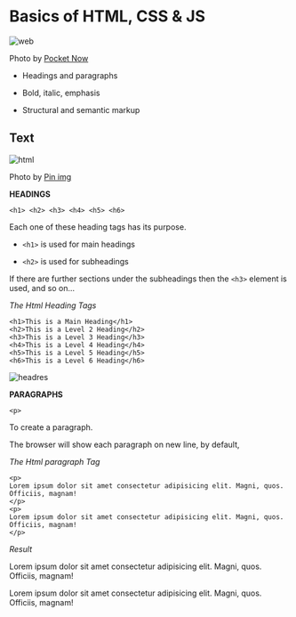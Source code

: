 # Basics of HTML, CSS & JS

![web](https://pocketnow.com/files/2017/01/PN-Complete-Web-Programming.jpg)

Photo by [Pocket Now](https://pocketnow.com)

- Headings and paragraphs

- Bold, italic, emphasis

- Structural and semantic markup

## Text

![html](https://i.pinimg.com/originals/37/1d/b8/371db84b01a8b6ecc9add7131abba6dd.gif)

Photo by [Pin img](https://i.pinimg.com)

**HEADINGS**

```<h1> <h2> <h3> <h4> <h5> <h6>```

Each one of these heading tags has its purpose.

- ```<h1>``` is used for main headings

- ```<h2>``` is used for subheadings

If there are further sections under the subheadings then the ```<h3>``` element is used, and so on...

*The Html Heading Tags*

~~~
<h1>This is a Main Heading</h1>
<h2>This is a Level 2 Heading</h2>
<h3>This is a Level 3 Heading</h3>
<h4>This is a Level 4 Heading</h4>
<h5>This is a Level 5 Heading</h5>
<h6>This is a Level 6 Heading</h6>
~~~

![headres](class02\hres1.JPG)

**PARAGRAPHS**

```<p>```

To create a paragraph.

The browser will show each paragraph on new line, by default,

*The Html paragraph Tag*

~~~
<p>
Lorem ipsum dolor sit amet consectetur adipisicing elit. Magni, quos. Officiis, magnam!
</p>
<p>
Lorem ipsum dolor sit amet consectetur adipisicing elit. Magni, quos. Officiis, magnam!
</p>
~~~

*Result*

Lorem ipsum dolor sit amet consectetur adipisicing elit. Magni, quos. Officiis, magnam!

Lorem ipsum dolor sit amet consectetur adipisicing elit. Magni, quos. Officiis, magnam!
